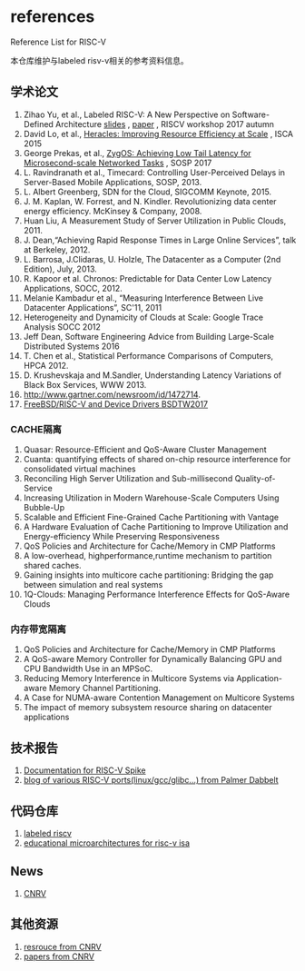 # references
Reference List for RISC-V

本仓库维护与labeled risv-v相关的参考资料信息。

## 学术论文
 1. Zihao Yu, et al., Labeled RISC-V: A New Perspective on Software-Defined Architecture [slides](https://riscv.org/wp-content/uploads/2017/05/Tue0930am-Labeled-RISC-V-Yu.pdf) , [paper](https://carrv.github.io/papers/yu-labeled_riscv-carrv2017.pdf) , RISCV workshop 2017 autumn
 1. David Lo, et al., [Heracles: Improving Resource Efficiency at Scale](csl.stanford.edu/~christos/publications/2015.heracles.isca.pdf) , ISCA 2015
 1. George Prekas, et al., [ZygOS: Achieving Low Tail Latency for Microsecond-scale Networked Tasks](https://infoscience.epfl.ch/record/231395/files/sosp17-final278.pdf) , SOSP 2017
 1. L. Ravindranath et al., Timecard: Controlling User-Perceived Delays in Server-Based Mobile Applications, SOSP, 2013.
 1. L. Albert Greenberg, SDN for the Cloud, SIGCOMM Keynote, 2015.
 1. J. M. Kaplan, W. Forrest, and N. Kindler. Revolutionizing data center energy efficiency. McKinsey & Company, 2008.
 1. Huan Liu, A Measurement Study of Server Utilization in Public Clouds, 2011.
 1. J. Dean,“Achieving Rapid Response Times in Large Online Services”, talk at Berkeley, 2012.
 1. L. Barrosa, J.Clidaras, U. Holzle, The Datacenter as a Computer (2nd Edition), July, 2013.
 1. R. Kapoor et al. Chronos: Predictable for Data Center Low Latency Applications, SOCC, 2012.
 1. Melanie Kambadur et al., “Measuring Interference Between Live Datacenter Applications”, SC'11, 2011
 1. Heterogeneity and Dynamicity of Clouds at Scale: Google Trace Analysis SOCC 2012
 1. Jeff Dean, Software Engineering Advice from Building Large-Scale Distributed Systems 2016
 1. T. Chen et al., Statistical Performance Comparisons of Computers, HPCA 2012.
 1. D. Krushevskaja and M.Sandler, Understanding Latency Variations of Black Box Services, WWW 2013.
 1. http://www.gartner.com/newsroom/id/1472714.
 1. [FreeBSD/RISC-V and Device Drivers BSDTW2017](https://bsdtw.org/slides/BSDTW2017-D2-3-Ruslan.pdf)
 
 ### CACHE隔离
 1. Quasar: Resource-Efficient and QoS-Aware Cluster Management
 1. Cuanta: quantifying effects of shared on-chip resource interference for consolidated virtual machines
 1. Reconciling High Server Utilization and Sub-millisecond Quality-of-Service
 1. Increasing Utilization in Modern Warehouse-Scale Computers Using Bubble-Up
 1. Scalable and Efficient Fine-Grained Cache Partitioning with Vantage
 1. A Hardware Evaluation of Cache Partitioning to Improve Utilization and Energy-efficiency While Preserving Responsiveness
 1. QoS Policies and Architecture for Cache/Memory in CMP Platforms
 1. A low-overhead, highperformance,runtime mechanism to partition shared caches.
 1. Gaining insights into multicore cache partitioning: Bridging the gap between simulation and real systems
 1. 1Q-Clouds: Managing Performance Interference Effects for QoS-Aware Clouds
 
 ### 内存带宽隔离
 1. QoS Policies and Architecture for Cache/Memory in CMP Platforms
 1. A QoS-aware Memory Controller for Dynamically Balancing GPU and CPU Bandwidth Use in an MPSoC.
 1. Reducing Memory Interference in Multicore Systems via Application-aware Memory Channel Partitioning.
 1. A Case for NUMA-aware Contention Management on Multicore Systems
 1. The impact of memory subsystem resource sharing on datacenter applications

## 技术报告
 1. [Documentation for RISC-V Spike](https://github.com/poweihuang17/Documentation_Spike)
 1. [blog of various RISC-V ports(linux/gcc/glibc...) from Palmer Dabbelt](https://www.sifive.com/blog/2017/08/07/all-aboard-part-0-introduction/)
 
## 代码仓库
 1. [labeled riscv](http://github.com/fsg-ict/labeled-RISC-V)
 1. [educational microarchitectures for risc-v isa](https://github.com/ucb-bar/riscv-sodor)

## News
 1. [CNRV](https://cnrv.io/)
 
## 其他资源
 1. [resrouce from CNRV](https://github.com/cnrv/home/blob/master/resource.md)
 1. [papers from CNRV](https://github.com/cnrv/home/blob/master/papers.md)
